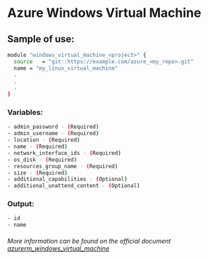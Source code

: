 # Azure Windows Virtual Machine

## Sample of use:

```bash
module "windows_virtual_machine_<project>" {
  source   = "git::https://example.com/azure_<my_repo>.git"
  name = "my_linux_virtual_machine"
  .
  .
  .
}
```

### Variables:

```bash
- admin_password - (Required)
- admin_username - (Required)
- location - (Required)
- name - (Required)
- network_interface_ids - (Required)
- os_disk - (Required)
- resources_group_name - (Required)
- size - (Required)
- additional_capabilities - (Optional)
- additional_unattend_content - (Optional)
```

### Output:

```bash
- id
- name
```

###### More information can be found on the official document [azurerm_windows_virtual_machine](https://registry.terraform.io/providers/hashicorp/azurerm/latest/docs/resources/windows_virtual_machine)